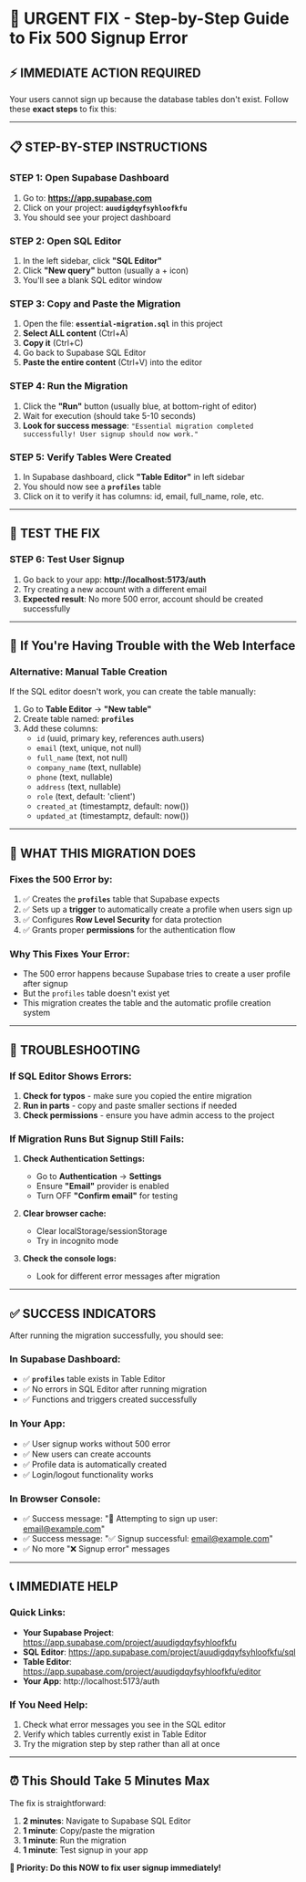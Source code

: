 # 🚨 URGENT FIX - Step-by-Step Guide to Fix 500 Signup Error

## ⚡ **IMMEDIATE ACTION REQUIRED**

Your users cannot sign up because the database tables don't exist. Follow these **exact steps** to fix this:

---

## 📋 **STEP-BY-STEP INSTRUCTIONS**

### **STEP 1: Open Supabase Dashboard**
1. Go to: **https://app.supabase.com**
2. Click on your project: **`auudigdqyfsyhloofkfu`**
3. You should see your project dashboard

### **STEP 2: Open SQL Editor**
1. In the left sidebar, click **"SQL Editor"**
2. Click **"New query"** button (usually a + icon)
3. You'll see a blank SQL editor window

### **STEP 3: Copy and Paste the Migration**
1. Open the file: **`essential-migration.sql`** in this project
2. **Select ALL content** (Ctrl+A)
3. **Copy it** (Ctrl+C)
4. Go back to Supabase SQL Editor
5. **Paste the entire content** (Ctrl+V) into the editor

### **STEP 4: Run the Migration**
1. Click the **"Run"** button (usually blue, at bottom-right of editor)
2. Wait for execution (should take 5-10 seconds)
3. **Look for success message**: `"Essential migration completed successfully! User signup should now work."`

### **STEP 5: Verify Tables Were Created**
1. In Supabase dashboard, click **"Table Editor"** in left sidebar
2. You should now see a **`profiles`** table
3. Click on it to verify it has columns: id, email, full_name, role, etc.

---

## 🧪 **TEST THE FIX**

### **STEP 6: Test User Signup**
1. Go back to your app: **http://localhost:5173/auth**
2. Try creating a new account with a different email
3. **Expected result**: No more 500 error, account should be created successfully

---

## 📱 **If You're Having Trouble with the Web Interface**

### **Alternative: Manual Table Creation**
If the SQL editor doesn't work, you can create the table manually:

1. Go to **Table Editor** → **"New table"**
2. Create table named: **`profiles`**
3. Add these columns:
   - `id` (uuid, primary key, references auth.users)
   - `email` (text, unique, not null)
   - `full_name` (text, not null)
   - `company_name` (text, nullable)
   - `phone` (text, nullable)
   - `address` (text, nullable)
   - `role` (text, default: 'client')
   - `created_at` (timestamptz, default: now())
   - `updated_at` (timestamptz, default: now())

---

## 🎯 **WHAT THIS MIGRATION DOES**

### **Fixes the 500 Error by:**
1. ✅ Creates the **`profiles`** table that Supabase expects
2. ✅ Sets up a **trigger** to automatically create a profile when users sign up
3. ✅ Configures **Row Level Security** for data protection
4. ✅ Grants proper **permissions** for the authentication flow

### **Why This Fixes Your Error:**
- The 500 error happens because Supabase tries to create a user profile after signup
- But the `profiles` table doesn't exist yet
- This migration creates the table and the automatic profile creation system

---

## 🚨 **TROUBLESHOOTING**

### **If SQL Editor Shows Errors:**
1. **Check for typos** - make sure you copied the entire migration
2. **Run in parts** - copy and paste smaller sections if needed
3. **Check permissions** - ensure you have admin access to the project

### **If Migration Runs But Signup Still Fails:**
1. **Check Authentication Settings:**
   - Go to **Authentication** → **Settings**
   - Ensure **"Email"** provider is enabled
   - Turn OFF **"Confirm email"** for testing

2. **Clear browser cache:**
   - Clear localStorage/sessionStorage
   - Try in incognito mode

3. **Check the console logs:**
   - Look for different error messages after migration

---

## ✅ **SUCCESS INDICATORS**

After running the migration successfully, you should see:

### **In Supabase Dashboard:**
- ✅ **`profiles`** table exists in Table Editor
- ✅ No errors in SQL Editor after running migration
- ✅ Functions and triggers created successfully

### **In Your App:**
- ✅ User signup works without 500 error
- ✅ New users can create accounts
- ✅ Profile data is automatically created
- ✅ Login/logout functionality works

### **In Browser Console:**
- ✅ Success message: "🔄 Attempting to sign up user: email@example.com"
- ✅ Success message: "✅ Signup successful: email@example.com"
- ✅ No more "❌ Signup error" messages

---

## 📞 **IMMEDIATE HELP**

### **Quick Links:**
- **Your Supabase Project**: https://app.supabase.com/project/auudigdqyfsyhloofkfu
- **SQL Editor**: https://app.supabase.com/project/auudigdqyfsyhloofkfu/sql
- **Table Editor**: https://app.supabase.com/project/auudigdqyfsyhloofkfu/editor
- **Your App**: http://localhost:5173/auth

### **If You Need Help:**
1. Check what error messages you see in the SQL editor
2. Verify which tables currently exist in Table Editor
3. Try the migration step by step rather than all at once

---

## ⏰ **This Should Take 5 Minutes Max**

The fix is straightforward:
1. **2 minutes**: Navigate to Supabase SQL Editor
2. **1 minute**: Copy/paste the migration
3. **1 minute**: Run the migration
4. **1 minute**: Test signup in your app

**🎯 Priority: Do this NOW to fix user signup immediately!**
